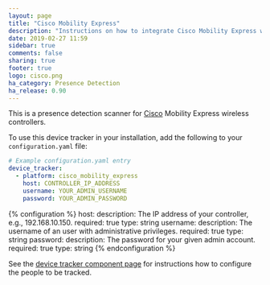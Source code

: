 ```yaml
---
layout: page
title: "Cisco Mobility Express"
description: "Instructions on how to integrate Cisco Mobility Express wireless controllers into Home Assistant."
date: 2019-02-27 11:59
sidebar: true
comments: false
sharing: true
footer: true
logo: cisco.png
ha_category: Presence Detection
ha_release: 0.90
---
```


This is a presence detection scanner for [Cisco](https://www.cisco.com) Mobility Express wireless controllers.

To use this device tracker in your installation, add the following to your `configuration.yaml` file:

```yaml
# Example configuration.yaml entry
device_tracker:
  - platform: cisco_mobility_express
    host: CONTROLLER_IP_ADDRESS
    username: YOUR_ADMIN_USERNAME
    password: YOUR_ADMIN_PASSWORD
```

{% configuration %}
host:
  description: The IP address of your controller, e.g., 192.168.10.150.
  required: true
  type: string
username:
  description: The username of an user with administrative privileges.
  required: true
  type: string
password:
  description: The password for your given admin account.
  required: true
  type: string
{% endconfiguration %}

See the [device tracker component page](/components/device_tracker/) for instructions how to configure the people to be tracked.
